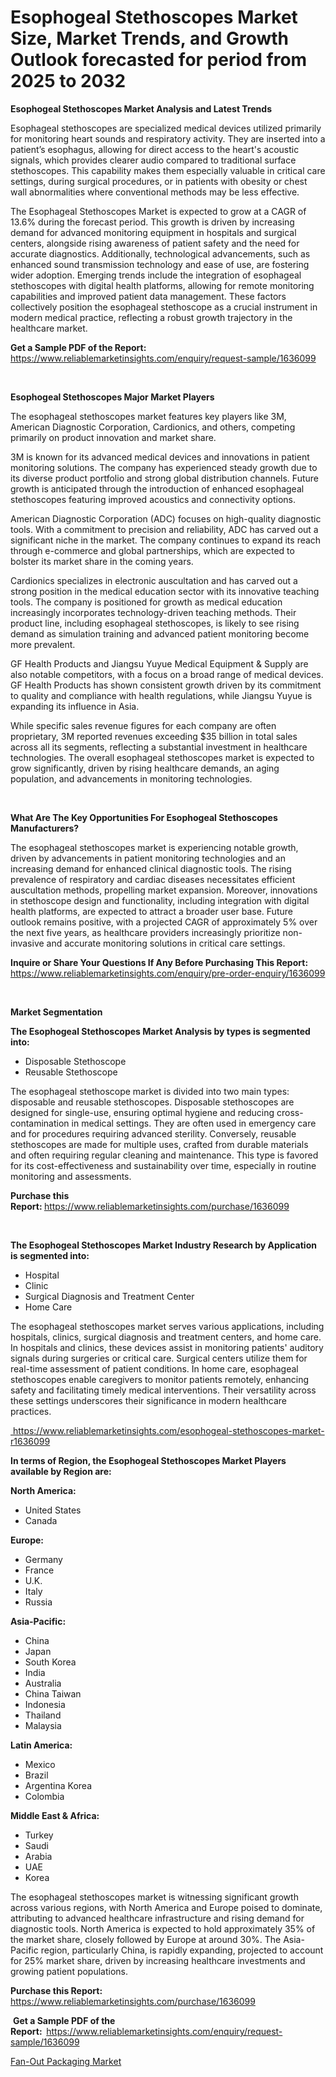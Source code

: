 <p><h1>Esophogeal Stethoscopes Market Size, Market Trends, and Growth Outlook forecasted for period from 2025 to 2032</h1></p><p><strong>Esophogeal Stethoscopes Market Analysis and Latest Trends</strong></p>
<p><p>Esophageal stethoscopes are specialized medical devices utilized primarily for monitoring heart sounds and respiratory activity. They are inserted into a patient’s esophagus, allowing for direct access to the heart's acoustic signals, which provides clearer audio compared to traditional surface stethoscopes. This capability makes them especially valuable in critical care settings, during surgical procedures, or in patients with obesity or chest wall abnormalities where conventional methods may be less effective.</p><p>The Esophageal Stethoscopes Market is expected to grow at a CAGR of 13.6% during the forecast period. This growth is driven by increasing demand for advanced monitoring equipment in hospitals and surgical centers, alongside rising awareness of patient safety and the need for accurate diagnostics. Additionally, technological advancements, such as enhanced sound transmission technology and ease of use, are fostering wider adoption. Emerging trends include the integration of esophageal stethoscopes with digital health platforms, allowing for remote monitoring capabilities and improved patient data management. These factors collectively position the esophageal stethoscope as a crucial instrument in modern medical practice, reflecting a robust growth trajectory in the healthcare market.</p></p>
<p><strong>Get a Sample PDF of the Report:&nbsp;</strong> <a href="https://www.reliablemarketinsights.com/enquiry/request-sample/1636099?utm_campaign=3200&utm_medium=2&utm_source=Github&utm_content=ia&utm_term=23032025&utm_id=esophogeal-stethoscopes">https://www.reliablemarketinsights.com/enquiry/request-sample/1636099</a></p>
<p>&nbsp;</p>
<p><strong>Esophogeal Stethoscopes Major Market Players</strong></p>
<p><p>The esophageal stethoscopes market features key players like 3M, American Diagnostic Corporation, Cardionics, and others, competing primarily on product innovation and market share.</p><p>3M is known for its advanced medical devices and innovations in patient monitoring solutions. The company has experienced steady growth due to its diverse product portfolio and strong global distribution channels. Future growth is anticipated through the introduction of enhanced esophageal stethoscopes featuring improved acoustics and connectivity options.</p><p>American Diagnostic Corporation (ADC) focuses on high-quality diagnostic tools. With a commitment to precision and reliability, ADC has carved out a significant niche in the market. The company continues to expand its reach through e-commerce and global partnerships, which are expected to bolster its market share in the coming years.</p><p>Cardionics specializes in electronic auscultation and has carved out a strong position in the medical education sector with its innovative teaching tools. The company is positioned for growth as medical education increasingly incorporates technology-driven teaching methods. Their product line, including esophageal stethoscopes, is likely to see rising demand as simulation training and advanced patient monitoring become more prevalent.</p><p>GF Health Products and Jiangsu Yuyue Medical Equipment & Supply are also notable competitors, with a focus on a broad range of medical devices. GF Health Products has shown consistent growth driven by its commitment to quality and compliance with health regulations, while Jiangsu Yuyue is expanding its influence in Asia.</p><p>While specific sales revenue figures for each company are often proprietary, 3M reported revenues exceeding $35 billion in total sales across all its segments, reflecting a substantial investment in healthcare technologies. The overall esophageal stethoscopes market is expected to grow significantly, driven by rising healthcare demands, an aging population, and advancements in monitoring technologies.</p></p>
<p>&nbsp;</p>
<p><strong>What Are The Key Opportunities For Esophogeal Stethoscopes Manufacturers?</strong></p>
<p><p>The esophageal stethoscopes market is experiencing notable growth, driven by advancements in patient monitoring technologies and an increasing demand for enhanced clinical diagnostic tools. The rising prevalence of respiratory and cardiac diseases necessitates efficient auscultation methods, propelling market expansion. Moreover, innovations in stethoscope design and functionality, including integration with digital health platforms, are expected to attract a broader user base. Future outlook remains positive, with a projected CAGR of approximately 5% over the next five years, as healthcare providers increasingly prioritize non-invasive and accurate monitoring solutions in critical care settings.</p></p>
<p><strong>Inquire or Share Your Questions If Any Before Purchasing This Report:</strong> <a href="https://www.reliablemarketinsights.com/enquiry/pre-order-enquiry/1636099?utm_campaign=3200&utm_medium=2&utm_source=Github&utm_content=ia&utm_term=23032025&utm_id=esophogeal-stethoscopes">https://www.reliablemarketinsights.com/enquiry/pre-order-enquiry/1636099</a></p>
<p>&nbsp;</p>
<p><strong>Market Segmentation</strong></p>
<p><strong>The Esophogeal Stethoscopes Market Analysis by types is segmented into:</strong></p>
<p><ul><li>Disposable Stethoscope</li><li>Reusable Stethoscope</li></ul></p>
<p><p>The esophageal stethoscope market is divided into two main types: disposable and reusable stethoscopes. Disposable stethoscopes are designed for single-use, ensuring optimal hygiene and reducing cross-contamination in medical settings. They are often used in emergency care and for procedures requiring advanced sterility. Conversely, reusable stethoscopes are made for multiple uses, crafted from durable materials and often requiring regular cleaning and maintenance. This type is favored for its cost-effectiveness and sustainability over time, especially in routine monitoring and assessments.</p></p>
<p><strong>Purchase this Report:&nbsp;</strong><a href="https://www.reliablemarketinsights.com/purchase/1636099?utm_campaign=3200&utm_medium=2&utm_source=Github&utm_content=ia&utm_term=23032025&utm_id=esophogeal-stethoscopes">https://www.reliablemarketinsights.com/purchase/1636099</a></p>
<p>&nbsp;</p>
<p><strong>The Esophogeal Stethoscopes Market Industry Research by Application is segmented into:</strong></p>
<p><ul><li>Hospital</li><li>Clinic</li><li>Surgical Diagnosis and Treatment Center</li><li>Home Care</li></ul></p>
<p><p>The esophageal stethoscopes market serves various applications, including hospitals, clinics, surgical diagnosis and treatment centers, and home care. In hospitals and clinics, these devices assist in monitoring patients' auditory signals during surgeries or critical care. Surgical centers utilize them for real-time assessment of patient conditions. In home care, esophageal stethoscopes enable caregivers to monitor patients remotely, enhancing safety and facilitating timely medical interventions. Their versatility across these settings underscores their significance in modern healthcare practices.</p></p>
<p><a href="https://www.reliablemarketinsights.com/esophogeal-stethoscopes-market-r1636099?utm_campaign=3200&utm_medium=2&utm_source=Github&utm_content=ia&utm_term=23032025&utm_id=esophogeal-stethoscopes">&nbsp;https://www.reliablemarketinsights.com/esophogeal-stethoscopes-market-r1636099</a></p>
<p><strong>In terms of Region, the Esophogeal Stethoscopes Market Players available by Region are:</strong></p>
<p>
    <p> <strong> North America: </strong>
        <ul>
            <li>United States</li>
            <li>Canada</li>
        </ul>
        </p> 
    <p> <strong> Europe: </strong>
        <ul>
            <li>Germany</li>
            <li>France</li>
            <li>U.K.</li>
            <li>Italy</li>
            <li>Russia</li>
        </ul>
        </p> 
    <p> <strong> Asia-Pacific: </strong>
        <ul>
            <li>China</li>
            <li>Japan</li>
            <li>South Korea</li>
            <li>India</li>
            <li>Australia</li>
            <li>China Taiwan</li>
            <li>Indonesia</li>
            <li>Thailand</li>
            <li>Malaysia</li>
        </ul>
        </p> 
    <p> <strong> Latin America: </strong>
        <ul>
            <li>Mexico</li>
            <li>Brazil</li>
            <li>Argentina Korea</li>
            <li>Colombia</li>
        </ul>
        </p> 
    <p> <strong> Middle East & Africa: </strong>
        <ul>
            <li>Turkey</li>
            <li>Saudi</li>
            <li>Arabia</li>
            <li>UAE</li>
            <li>Korea</li>
        </ul>
    </p>
    </p>
<p><p>The esophageal stethoscopes market is witnessing significant growth across various regions, with North America and Europe poised to dominate, attributing to advanced healthcare infrastructure and rising demand for diagnostic tools. North America is expected to hold approximately 35% of the market share, closely followed by Europe at around 30%. The Asia-Pacific region, particularly China, is rapidly expanding, projected to account for 25% market share, driven by increasing healthcare investments and growing patient populations.</p></p>
<p><strong>Purchase this Report: </strong><a href="https://www.reliablemarketinsights.com/purchase/1636099?utm_campaign=3200&utm_medium=2&utm_source=Github&utm_content=ia&utm_term=23032025&utm_id=esophogeal-stethoscopes">https://www.reliablemarketinsights.com/purchase/1636099</a></p>
<p>&nbsp;<strong>Get a Sample PDF of the Report:&nbsp;&nbsp;</strong><a href="https://www.reliablemarketinsights.com/enquiry/request-sample/1636099?utm_campaign=3200&utm_medium=2&utm_source=Github&utm_content=ia&utm_term=23032025&utm_id=esophogeal-stethoscopes">https://www.reliablemarketinsights.com/enquiry/request-sample/1636099</a></p>
<p><strong></strong></p>
<p><p><a href="https://github.com/stickkinkel/Market-Research-Report-List-1/blob/main/fan-out-packaging-market.md?utm_campaign=3200&utm_medium=2&utm_source=Github&utm_content=ia&utm_term=23032025&utm_id=esophogeal-stethoscopes">Fan-Out Packaging Market</a></p></p>